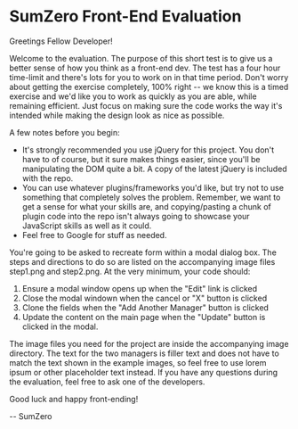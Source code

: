 SumZero Front-End Evaluation
=============================

Greetings Fellow Developer!

Welcome to the evaluation. The purpose of this short test is to give us a better sense of how you think as a front-end dev. The test has a four hour time-limit and there's lots for you to work on in that time period. Don't worry about getting the exercise completely, 100% right -- we know this is a timed exercise and we'd like you to work as quickly as you are able, while remaining efficient. Just focus on making sure the code works the way it's intended while making the design look as nice as possible.

A few notes before you begin:

* It's strongly recommended you use jQuery for this project. You don't have to of course, but it sure makes things easier, since you'll be manipulating the DOM quite a bit. A copy of the latest jQuery is included with the repo.
* You can use whatever plugins/frameworks you'd like, but try not to use something that completely solves the problem. Remember, we want to get a sense for what your skills are, and copying/pasting a chunk of plugin code into the repo isn't always going to showcase your JavaScript skills as well as it could.
* Feel free to Google for stuff as needed.

You're going to be asked to recreate form within a modal dialog box. The steps and directions to do so are listed on the accompanying image files step1.png and step2.png. At the very minimum, your code should:

1. Ensure a modal window opens up when the "Edit" link is clicked
2. Close the modal windown when the cancel or "X" button is clicked
3. Clone the fields when the "Add Another Manager" button is clicked
4. Update the content on the main page when the "Update" button is clicked in the modal.

The image files you need for the project are inside the accompanying image directory. The text for the two managers is filler text and does not have to match the text shown in the example images, so feel free to use lorem ipsum or other placeholder text instead. If you have any questions during the evaluation, feel free to ask one of the developers. 

Good luck and happy front-ending!

-- SumZero 